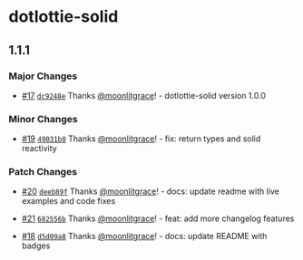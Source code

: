# dotlottie-solid

## 1.1.1

### Major Changes

-   [#17](https://github.com/moonlitgrace/dotlottie-solid/pull/17) [`dc9248e`](https://github.com/moonlitgrace/dotlottie-solid/commit/dc9248e9a2d4c62e09f4d7cfb2e2dafec649e957) Thanks [@moonlitgrace](https://github.com/moonlitgrace)! - dotlottie-solid version 1.0.0

### Minor Changes

-   [#19](https://github.com/moonlitgrace/dotlottie-solid/pull/19) [`49031b0`](https://github.com/moonlitgrace/dotlottie-solid/commit/49031b0f445198fbb47af9c40495f71f3d20010d) Thanks [@moonlitgrace](https://github.com/moonlitgrace)! - fix: return types and solid reactivity

### Patch Changes

-   [#20](https://github.com/moonlitgrace/dotlottie-solid/pull/20) [`deeb89f`](https://github.com/moonlitgrace/dotlottie-solid/commit/deeb89f2b5812e7aa07d9be74e58bb57fb95383f) Thanks [@moonlitgrace](https://github.com/moonlitgrace)! - docs: update readme with live examples and code fixes

-   [#21](https://github.com/moonlitgrace/dotlottie-solid/pull/21) [`682556b`](https://github.com/moonlitgrace/dotlottie-solid/commit/682556b307490683461a2460fdd510c07c1f9e0e) Thanks [@moonlitgrace](https://github.com/moonlitgrace)! - feat: add more changelog features

-   [#18](https://github.com/moonlitgrace/dotlottie-solid/pull/18) [`d5d09a8`](https://github.com/moonlitgrace/dotlottie-solid/commit/d5d09a88c352d46dbdfebab01bc9d90e1f29d08b) Thanks [@moonlitgrace](https://github.com/moonlitgrace)! - docs: update README with badges
